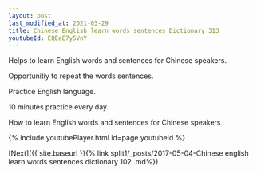 ```yaml
---
layout: post
last_modified_at: 2021-03-29
title: Chinese English learn words sentences Dictionary 313 
youtubeId: EQEeE7y5VnY
---
```

 
 
Helps to learn English words and sentences for Chinese speakers.

Opportunitiy to repeat the words sentences. 

Practice English language. 
 
10 minutes practice every day. 
 
How to learn English words and sentences for Chinese speakers 
 
{% include youtubePlayer.html id=page.youtubeId %}
 
 
[Next]({{ site.baseurl }}{% link  split1/_posts/2017-05-04-Chinese english learn words sentences dictionary 102 .md%})
 
